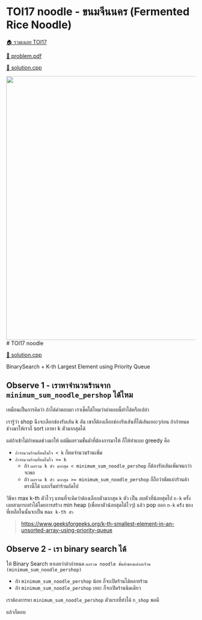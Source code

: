 <!-- @codegen_problem begin -->
# TOI17 noodle - ขนมจีนนคร (Fermented Rice Noodle)

[🏠 รวมเฉลย TOI17](../)

[💎 problem.pdf](./toi17_noodle.pdf)

[🎉 solution.cpp](./toi17_noodle.cpp)

<img width="700" src="https://github.com/krist7599555/toi/assets/19445033/80c80822-7583-4bcd-a705-dae3eacdee85" />
<!-- @codegen_problem end -->
# TOI17 noodle

[🎉 solution.cpp](./toi17_noodle.cpp)

BinarySearch + K-th Largest Element using Priority Queue

## Observe 1 - เราหาจำนวนร้านจาก `minimum_sum_noodle_pershop` ได้ไหม

เหมือนเป็นการคิดว่า ถ้าได้คำตอบมา เราเช็คได้ไหมว่าคำตอบนี้ทำได้หรือเปล่า

เรารู้ว่า shop นึงจะเลือกช่องรับเส้น k อัน เขาก็ต้องเลือกช่องรับเส้นที่ได้เส้นเยอะๆก่อน ถ้ากำหนดช่วงมาให้เราก็ sort เอาหา k ตัวมากสุดได้

แต่ถ้าเข้าไม่กำหนดช่วงมาให้ แต่มีผลรวมขั้นต่ำที่ต้องการมาให้ ก็ให้ทำแบบ greedy คือ

- `ถ้าจำนวนร้านที่ทดในใจ < k` ก็ทดจำนวนร้านเพิ่ม
- `ถ้าจำนวนร้านที่ทดในใจ >= k`
  - ถ้า `ผลรวม k ตัว มากสุด < minimum_sum_noodle_pershop` ก็ต้องรับเส้นเพิ่มจนกว่าจะพอ
  - ถ้า `ผลรวม k ตัว มากสุด >= minimum_sum_noodle_pershop` ก็ถือว่าตัดแบ่งร้านค้าตรงนี้ได้ และเริ่มทำร้านถัดไป

วิธีหา max k-th ตัวไวๆ แทนที่จะคิดว่าต้องเลือกตัวมากสุด `k` ตัว เป็น ลบตัวที่น้อยสุดไป `n-k` ครั้ง เลยสามารถทำได้โดยการสร้าง min heap (เพื่อหาตัวน้อยสุดได้ไวๆ) แล้ว pop ออก `n-k` คร้่ง ของที่เหลือในนั้นจะเป็น `max k-th ตัว`

> <https://www.geeksforgeeks.org/k-th-smallest-element-in-an-unsorted-array-using-priority-queue>

## Observe 2 - เรา binary search ได้

ให้ Binary Search หาเลยว่าถ้ากำหนด `ผลรวม noodle ขั้นต่ำของแต่งละร้าน (minimum_sum_noodle_pershop)`

- ถ้า `minimum_sum_noodle_pershop` น้อย ก็จะเปิดร้านได้หลายร้าน
- ถ้า `minimum_sum_noodle_pershop` เยอะ ก็จะเปิดร้านนิดเดียว

เราต้องการหา `minimum_sum_noodle_pershop` ตัวแรกที่ทำได้ `n_shop` พอดี

แล้วก็ตอบ
